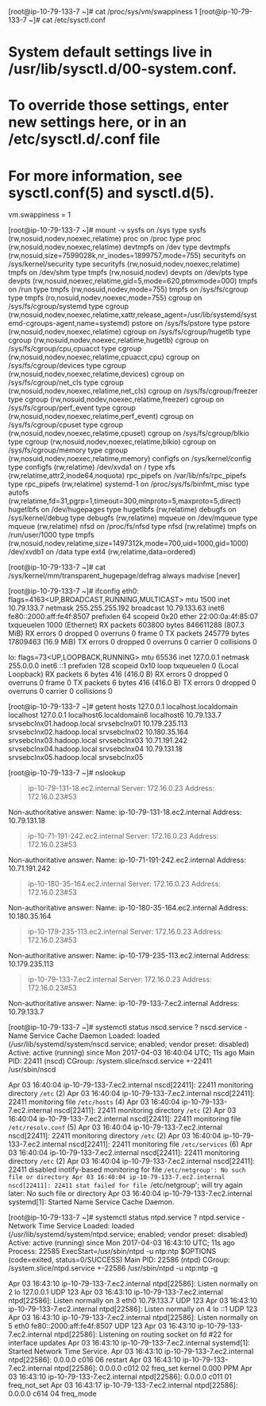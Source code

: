 [root@ip-10-79-133-7 ~]# cat /proc/sys/vm/swappiness
1
[root@ip-10-79-133-7 ~]# cat /etc/sysctl.conf
# System default settings live in /usr/lib/sysctl.d/00-system.conf.
# To override those settings, enter new settings here, or in an /etc/sysctl.d/<name>.conf file
#
# For more information, see sysctl.conf(5) and sysctl.d(5).
vm.swappiness = 1

[root@ip-10-79-133-7 ~]# mount -v
sysfs on /sys type sysfs (rw,nosuid,nodev,noexec,relatime)
proc on /proc type proc (rw,nosuid,nodev,noexec,relatime)
devtmpfs on /dev type devtmpfs (rw,nosuid,size=7599028k,nr_inodes=1899757,mode=755)
securityfs on /sys/kernel/security type securityfs (rw,nosuid,nodev,noexec,relatime)
tmpfs on /dev/shm type tmpfs (rw,nosuid,nodev)
devpts on /dev/pts type devpts (rw,nosuid,noexec,relatime,gid=5,mode=620,ptmxmode=000)
tmpfs on /run type tmpfs (rw,nosuid,nodev,mode=755)
tmpfs on /sys/fs/cgroup type tmpfs (ro,nosuid,nodev,noexec,mode=755)
cgroup on /sys/fs/cgroup/systemd type cgroup (rw,nosuid,nodev,noexec,relatime,xattr,release_agent=/usr/lib/systemd/systemd-cgroups-agent,name=systemd)
pstore on /sys/fs/pstore type pstore (rw,nosuid,nodev,noexec,relatime)
cgroup on /sys/fs/cgroup/hugetlb type cgroup (rw,nosuid,nodev,noexec,relatime,hugetlb)
cgroup on /sys/fs/cgroup/cpu,cpuacct type cgroup (rw,nosuid,nodev,noexec,relatime,cpuacct,cpu)
cgroup on /sys/fs/cgroup/devices type cgroup (rw,nosuid,nodev,noexec,relatime,devices)
cgroup on /sys/fs/cgroup/net_cls type cgroup (rw,nosuid,nodev,noexec,relatime,net_cls)
cgroup on /sys/fs/cgroup/freezer type cgroup (rw,nosuid,nodev,noexec,relatime,freezer)
cgroup on /sys/fs/cgroup/perf_event type cgroup (rw,nosuid,nodev,noexec,relatime,perf_event)
cgroup on /sys/fs/cgroup/cpuset type cgroup (rw,nosuid,nodev,noexec,relatime,cpuset)
cgroup on /sys/fs/cgroup/blkio type cgroup (rw,nosuid,nodev,noexec,relatime,blkio)
cgroup on /sys/fs/cgroup/memory type cgroup (rw,nosuid,nodev,noexec,relatime,memory)
configfs on /sys/kernel/config type configfs (rw,relatime)
/dev/xvda1 on / type xfs (rw,relatime,attr2,inode64,noquota)
rpc_pipefs on /var/lib/nfs/rpc_pipefs type rpc_pipefs (rw,relatime)
systemd-1 on /proc/sys/fs/binfmt_misc type autofs (rw,relatime,fd=31,pgrp=1,timeout=300,minproto=5,maxproto=5,direct)
hugetlbfs on /dev/hugepages type hugetlbfs (rw,relatime)
debugfs on /sys/kernel/debug type debugfs (rw,relatime)
mqueue on /dev/mqueue type mqueue (rw,relatime)
nfsd on /proc/fs/nfsd type nfsd (rw,relatime)
tmpfs on /run/user/1000 type tmpfs (rw,nosuid,nodev,relatime,size=1497312k,mode=700,uid=1000,gid=1000)
/dev/xvdb1 on /data type ext4 (rw,relatime,data=ordered)

[root@ip-10-79-133-7 ~]# cat /sys/kernel/mm/transparent_hugepage/defrag
always madvise [never]

[root@ip-10-79-133-7 ~]# ifconfig 
eth0: flags=4163<UP,BROADCAST,RUNNING,MULTICAST>  mtu 1500
        inet 10.79.133.7  netmask 255.255.255.192  broadcast 10.79.133.63
        inet6 fe80::2000:aff:fe4f:8507  prefixlen 64  scopeid 0x20<link>
        ether 22:00:0a:4f:85:07  txqueuelen 1000  (Ethernet)
        RX packets 603800  bytes 846611288 (807.3 MiB)
        RX errors 0  dropped 0  overruns 0  frame 0
        TX packets 245779  bytes 17809463 (16.9 MiB)
        TX errors 0  dropped 0 overruns 0  carrier 0  collisions 0

lo: flags=73<UP,LOOPBACK,RUNNING>  mtu 65536
        inet 127.0.0.1  netmask 255.0.0.0
        inet6 ::1  prefixlen 128  scopeid 0x10<host>
        loop  txqueuelen 0  (Local Loopback)
        RX packets 6  bytes 416 (416.0 B)
        RX errors 0  dropped 0  overruns 0  frame 0
        TX packets 6  bytes 416 (416.0 B)
        TX errors 0  dropped 0 overruns 0  carrier 0  collisions 0

[root@ip-10-79-133-7 ~]# getent hosts
127.0.0.1       localhost.localdomain localhost
127.0.0.1       localhost6.localdomain6 localhost6
10.79.133.7     srvsebclnx01.hadoop.local srvsebclnx01
10.179.235.113  srvsebclnx02.hadoop.local srvsebclnx02
10.180.35.164   srvsebclnx03.hadoop.local srvsebclnx03
10.71.191.242   srvsebclnx04.hadoop.local srvsebclnx04
10.79.131.18    srvsebclnx05.hadoop.local srvsebclnx05

[root@ip-10-79-133-7 ~]# nslookup
> ip-10-79-131-18.ec2.internal
Server:		172.16.0.23
Address:	172.16.0.23#53

Non-authoritative answer:
Name:	ip-10-79-131-18.ec2.internal
Address: 10.79.131.18
> ip-10-71-191-242.ec2.internal
Server:		172.16.0.23
Address:	172.16.0.23#53

Non-authoritative answer:
Name:	ip-10-71-191-242.ec2.internal
Address: 10.71.191.242
> ip-10-180-35-164.ec2.internal
Server:		172.16.0.23
Address:	172.16.0.23#53

Non-authoritative answer:
Name:	ip-10-180-35-164.ec2.internal
Address: 10.180.35.164
> ip-10-179-235-113.ec2.internal
Server:		172.16.0.23
Address:	172.16.0.23#53

Non-authoritative answer:
Name:	ip-10-179-235-113.ec2.internal
Address: 10.179.235.113
> ip-10-79-133-7.ec2.internal
Server:		172.16.0.23
Address:	172.16.0.23#53

Non-authoritative answer:
Name:	ip-10-79-133-7.ec2.internal
Address: 10.79.133.7

[root@ip-10-79-133-7 ~]# systemctl status  nscd.service 
? nscd.service - Name Service Cache Daemon
   Loaded: loaded (/usr/lib/systemd/system/nscd.service; enabled; vendor preset: disabled)
   Active: active (running) since Mon 2017-04-03 16:40:04 UTC; 11s ago
 Main PID: 22411 (nscd)
   CGroup: /system.slice/nscd.service
           +-22411 /usr/sbin/nscd

Apr 03 16:40:04 ip-10-79-133-7.ec2.internal nscd[22411]: 22411 monitoring directory `/etc` (2)
Apr 03 16:40:04 ip-10-79-133-7.ec2.internal nscd[22411]: 22411 monitoring file `/etc/hosts` (4)
Apr 03 16:40:04 ip-10-79-133-7.ec2.internal nscd[22411]: 22411 monitoring directory `/etc` (2)
Apr 03 16:40:04 ip-10-79-133-7.ec2.internal nscd[22411]: 22411 monitoring file `/etc/resolv.conf` (5)
Apr 03 16:40:04 ip-10-79-133-7.ec2.internal nscd[22411]: 22411 monitoring directory `/etc` (2)
Apr 03 16:40:04 ip-10-79-133-7.ec2.internal nscd[22411]: 22411 monitoring file `/etc/services` (6)
Apr 03 16:40:04 ip-10-79-133-7.ec2.internal nscd[22411]: 22411 monitoring directory `/etc` (2)
Apr 03 16:40:04 ip-10-79-133-7.ec2.internal nscd[22411]: 22411 disabled inotify-based monitoring for file `/etc/netgroup': No such file or directory
Apr 03 16:40:04 ip-10-79-133-7.ec2.internal nscd[22411]: 22411 stat failed for file `/etc/netgroup'; will try again later: No such file or directory
Apr 03 16:40:04 ip-10-79-133-7.ec2.internal systemd[1]: Started Name Service Cache Daemon.

[root@ip-10-79-133-7 ~]# systemctl status ntpd.service
? ntpd.service - Network Time Service
   Loaded: loaded (/usr/lib/systemd/system/ntpd.service; enabled; vendor preset: disabled)
   Active: active (running) since Mon 2017-04-03 16:43:10 UTC; 11s ago
  Process: 22585 ExecStart=/usr/sbin/ntpd -u ntp:ntp $OPTIONS (code=exited, status=0/SUCCESS)
 Main PID: 22586 (ntpd)
   CGroup: /system.slice/ntpd.service
           +-22586 /usr/sbin/ntpd -u ntp:ntp -g

Apr 03 16:43:10 ip-10-79-133-7.ec2.internal ntpd[22586]: Listen normally on 2 lo 127.0.0.1 UDP 123
Apr 03 16:43:10 ip-10-79-133-7.ec2.internal ntpd[22586]: Listen normally on 3 eth0 10.79.133.7 UDP 123
Apr 03 16:43:10 ip-10-79-133-7.ec2.internal ntpd[22586]: Listen normally on 4 lo ::1 UDP 123
Apr 03 16:43:10 ip-10-79-133-7.ec2.internal ntpd[22586]: Listen normally on 5 eth0 fe80::2000:aff:fe4f:8507 UDP 123
Apr 03 16:43:10 ip-10-79-133-7.ec2.internal ntpd[22586]: Listening on routing socket on fd #22 for interface updates
Apr 03 16:43:10 ip-10-79-133-7.ec2.internal systemd[1]: Started Network Time Service.
Apr 03 16:43:10 ip-10-79-133-7.ec2.internal ntpd[22586]: 0.0.0.0 c016 06 restart
Apr 03 16:43:10 ip-10-79-133-7.ec2.internal ntpd[22586]: 0.0.0.0 c012 02 freq_set kernel 0.000 PPM
Apr 03 16:43:10 ip-10-79-133-7.ec2.internal ntpd[22586]: 0.0.0.0 c011 01 freq_not_set
Apr 03 16:43:17 ip-10-79-133-7.ec2.internal ntpd[22586]: 0.0.0.0 c614 04 freq_mode

